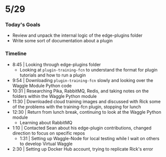 # 5/29

### Today's Goals

- Review and unpack the internal logic of the edge-plugins folder
- Write some sort of documentation about a plugin

### Timeline

- 8:45 | Looking through edge-plugins folder
  - Looking at `plugin-training-fcn` to understand the format for plugin tutorials and how to run a plugin
- 9:54 | Downloading `plugin-training-fcn` slowly and looking over the Waggle Module Python code
- 10:31 | Researching Pika, RabbitMQ, Redis, and taking notes on the folders within the Waggle Python module
- 11:30 | Downloaded cloud training images and discussed with Rick some of the problems with the training-fcn plugin, stopping for lunch
- 12:30 | Return from lunch break, continuing to look at the Waggle Python module
  - Learning about RabbitMQ
- 1:10 | Contacted Sean about his edge-plugin contributions, changed direction to focus on specific repos
  - 1:31 | Setting up Waggle-Node for local testing while I wait on others to develop Virtual Waggle
- 2:30 | Setting up Docker Hub account, trying to replicate Rick's error

